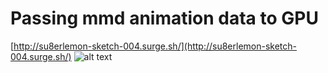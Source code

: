 # Passing mmd animation data to GPU

[http://su8erlemon-sketch-004.surge.sh/](http://su8erlemon-sketch-004.surge.sh/)
![alt text](https://github.com/su8erlemon/sketch/blob/master/004/Feb-26-2017%2001-13-26.gif)